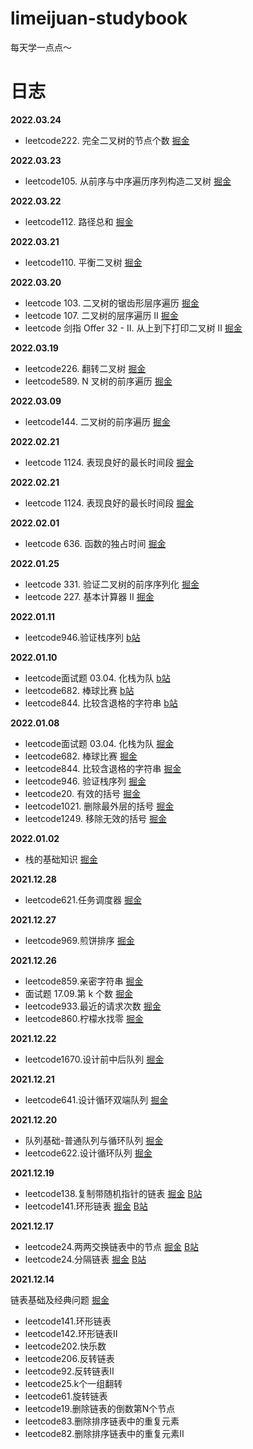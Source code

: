 # limeijuan-studybook

每天学一点点～

# 日志
**2022.03.24**
- leetcode222. 完全二叉树的节点个数  [掘金](https://juejin.cn/post/7078425061836718093)

**2022.03.23**
- leetcode105. 从前序与中序遍历序列构造二叉树 [掘金](https://juejin.cn/post/7078098758470205471)


**2022.03.22**
- leetcode112. 路径总和 [掘金](https://juejin.cn/post/7077907332255973389)


**2022.03.21**
- leetcode110. 平衡二叉树 [掘金](https://juejin.cn/post/7077551074155954183)

**2022.03.20**
- leetcode 103. 二叉树的锯齿形层序遍历 [掘金](https://juejin.cn/post/7077172661100478472)
- leetcode 107. 二叉树的层序遍历 II [掘金](https://juejin.cn/post/7077116411612495880)
- leetcode 剑指 Offer 32 - II. 从上到下打印二叉树 II [掘金](https://juejin.cn/post/7077048180952530952)

**2022.03.19**
- leetcode226. 翻转二叉树 [掘金](https://juejin.cn/post/7076747752448720903)
- leetcode589. N 叉树的前序遍历 [掘金](https://juejin.cn/post/7076736078614855688)

**2022.03.09**
- leetcode144. 二叉树的前序遍历 [掘金](https://juejin.cn/post/7073123930017366047)

**2022.02.21**
- leetcode 1124. 表现良好的最长时间段 [掘金](https://juejin.cn/post/7067051752201125902)

**2022.02.21**
- leetcode 1124. 表现良好的最长时间段 [掘金](https://juejin.cn/post/7067051752201125902)


**2022.02.01**
- leetcode 636. 函数的独占时间 [掘金](https://juejin.cn/post/7059736126889656333)

**2022.01.25**
- leetcode 331. 验证二叉树的前序序列化 [掘金](https://juejin.cn/post/7057040877474185247)
- leetcode 227. 基本计算器 II [掘金](https://juejin.cn/post/7057027906190458911)




**2022.01.11**
- leetcode946.验证栈序列 [b站](https://www.bilibili.com/video/BV17a411q72t?spm_id_from=333.999.0.0)

**2022.01.10**
- leetcode面试题 03.04. 化栈为队 [b站](https://www.bilibili.com/video/BV1e44y157fc)
- leetcode682. 棒球比赛 [b站](https://www.bilibili.com/video/BV1jL41157yf?spm_id_from=333.999.0.0)
- leetcode844. 比较含退格的字符串 [b站](https://www.bilibili.com/video/BV1dS4y1T7CJ?spm_id_from=333.999.0.0)

**2022.01.08**
- leetcode面试题 03.04. 化栈为队 [掘金](https://juejin.cn/post/7050751417056755749)
- leetcode682. 棒球比赛 [掘金](https://juejin.cn/post/7050751407451799588)
- leetcode844. 比较含退格的字符串 [掘金](https://juejin.cn/post/7050755195621343268)
- leetcode946. 验证栈序列 [掘金](https://juejin.cn/post/7050755829682683940)
- leetcode20. 有效的括号 [掘金](https://juejin.cn/post/7050757877702590477)
- leetcode1021. 删除最外层的括号 [掘金](https://juejin.cn/post/7050760732207480862)
- leetcode1249. 移除无效的括号 [掘金](https://juejin.cn/post/7051116673738211342)

**2022.01.02**
- 栈的基础知识 [掘金](https://juejin.cn/post/7048579381551185934)

**2021.12.28**
- leetcode621.任务调度器 [掘金](https://juejin.cn/post/7046731593414623239)

**2021.12.27**
- leetcode969.煎饼排序 [掘金](https://juejin.cn/post/7046391088147333127)

**2021.12.26**
- leetcode859.亲密字符串 [掘金](https://juejin.cn/post/7046002916364124167)
- 面试题 17.09.第 k 个数 [掘金](https://juejin.cn/post/7046002976300728350)
- leetcode933.最近的请求次数 [掘金](https://juejin.cn/post/7046003047356432397)
- leetcode860.柠檬水找零 [掘金](https://juejin.cn/post/7046003105372045342)


**2021.12.22**
- leetcode1670.设计前中后队列 [掘金](https://juejin.cn/post/7044679547530248199)

**2021.12.21**
- leetcode641.设计循环双端队列 [掘金](https://juejin.cn/post/7044168608049528862)

**2021.12.20**
- 队列基础-普通队列与循环队列 [掘金](https://juejin.cn/post/7043795371055087624)
- leetcode622.设计循环队列 [掘金](https://juejin.cn/post/7043820385631993863)

**2021.12.19**
- leetcode138.复制带随机指针的链表 [掘金](https://juejin.cn/post/7043381023253463076)  [B站](https://www.bilibili.com/video/BV1PL4y1n7R7?spm_id_from=333.999.0.0)
- leetcode141.环形链表 [掘金](https://juejin.cn/post/7041363407991209997#heading-4)  [B站](https://www.bilibili.com/video/BV1er4y1U7rz?spm_id_from=333.999.0.0)

**2021.12.17**

- leetcode24.两两交换链表中的节点 [掘金](https://juejin.cn/post/7042310523253161998)  [B站](https://www.bilibili.com/video/BV1Ja411k7xL?spm_id_from=333.999.0.0)
- leetcode24.分隔链表 [掘金](https://juejin.cn/post/7042676898324807687)  [B站](https://www.bilibili.com/video/BV1v34y197pn?spm_id_from=333.999.0.0)


**2021.12.14**

链表基础及经典问题 [掘金](https://juejin.cn/post/7041363407991209997)

- leetcode141.环形链表
- leetcode142.环形链表II
- leetcode202.快乐数
- leetcode206.反转链表
- leetcode92.反转链表II
- leetcode25.k个一组翻转
- leetcode61.旋转链表
- leetcode19.删除链表的倒数第N个节点
- leetcode83.删除排序链表中的重复元素
- leetcode82.删除排序链表中的重复元素II


